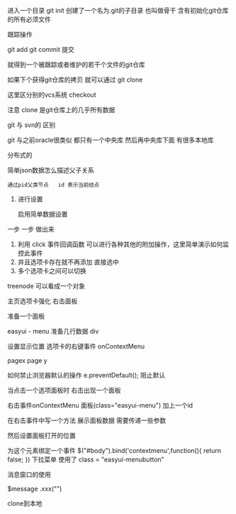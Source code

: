 进入一个目录 git init  创建了一个名为.git的子目录 也叫做骨干 含有初始化git仓库的所有必须文件

跟踪操作

git add     git commit 提交

就得到一个被跟踪或者维护的若干个文件的git仓库

如果下个获得git仓库的拷贝 就可以通过  git clone 

这里区分别的vcs系统 checkout 

注意 clone 是git仓库上的几乎所有数据


git 与 svn的 区别

git  与之前oracle很类似  都只有一个中央库   然后再中央库下面 有很多本地库

 分布式的


简单json数据怎么描述父子关系

	通过pid父类节点   id 表示当前结点 

1. 进行设置

	启用简单数据设置

一步  一步 做出来
1. 利用 click 事件回调函数 可以进行各种其他的附加操作，这里简单演示如何监控此事件
2. 并且选项卡存在就不再添加  直接选中
3. 多个选项卡之间可以切换

treenode 可以看成一个对象 


主页选项卡强化
右击面板


准备一个面板

easyui - menu 
准备几行数据
div

设置显示位置
选项卡的右键事件  onContextMenu

pagex  page y 



如何禁止浏览器默认的操作
e.preventDefault();  阻止默认

当点击一个选项面板时  右击出现一个面板

右击事件onContextMenu      面板(class="easyui-menu") 加上一个id 

在右击事件中写一个方法 展示面板数据  需要传递一些参数

然后设置面板打开的位置  

为这个元素绑定一个事件
$("#body").bind('contextmenu',function(){
		return false;
})
下拉菜单
使用了  class = "easyui-menubutton"


消息窗口的使用


$message .xxx("")


clone到本地 

 



